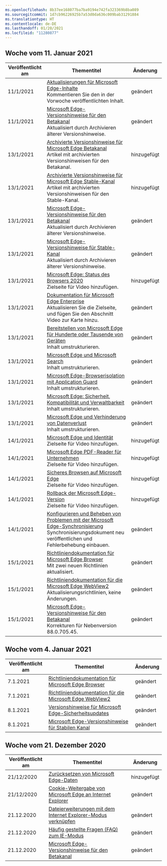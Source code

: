 ```yaml
---
ms.openlocfilehash: 8b37ee168077ba7ba9194e742fa323369b8ba089
ms.sourcegitcommit: 1d7cb96226925b7a53d0da636c009bab31291884
ms.translationtype: HT
ms.contentlocale: de-DE
ms.lasthandoff: 01/20/2021
ms.locfileid: "11280877"
---
```

<!-- This file is generated automatically each week. Changes made to this file will be overwritten.-->




## Woche vom 11. Januar 2021


| Veröffentlicht am |Thementitel | Änderung |
|------|------------|--------|
| 11/1/2021 | [Aktualisierungen für Microsoft Edge-Inhalte](/DeployEdge/microsoft-edge-content-updates)<br>Kommentieren Sie den in der Vorwoche veröffentlichten Inhalt. | geändert |
| 11/1/2021 | [Microsoft Edge-Versionshinweise für den Betakanal](/DeployEdge/microsoft-edge-relnote-beta-channel)<br>Aktualisiert durch Archivieren älterer Versionshinweise. | geändert |
| 13/1/2021 | [Archivierte Versionshinweise für Microsoft Edge Betakanal](/DeployEdge/microsoft-edge-relnote-archive-beta-channel)<br>Artikel mit archivierten Versionshinweisen für den Betakanal. | hinzugefügt |
| 13/1/2021 | [Archivierte Versionshinweise für Microsoft Edge Stable-Kanal](/DeployEdge/microsoft-edge-relnote-archive-stable-channel)<br>Artikel mit archivierten Versionshinweisen für den Stable-Kanal. | hinzugefügt |
| 13/1/2021 | [Microsoft Edge-Versionshinweise für den Betakanal](/DeployEdge/microsoft-edge-relnote-beta-channel)<br>Aktualisiert durch Archivieren älterer Versionshinweise. | geändert |
| 13/1/2021 | [Microsoft Edge-Versionshinweise für Stable-Kanal](/DeployEdge/microsoft-edge-relnote-stable-channel)<br>Aktualisiert durch Archivieren älterer Versionshinweise. | geändert |
| 13/1/2021 | [Microsoft Edge: Status des Browsers 2020](/DeployEdge/microsoft-edge-video-state-of-browser)<br>Zielseite für Video hinzufügen. | hinzugefügt |
| 13/1/2021 | [Dokumentation für Microsoft Edge Enterprise](/DeployEdge/index)<br>Aktualisieren Sie die Zielseite, und fügen Sie den Abschnitt Video zur Karte hinzu. | geändert |
| 13/1/2021 | [Bereitstellen von Microsoft Edge für Hunderte oder Tausende von Geräten](/DeployEdge/microsoft-edge-video-deploy)<br>Inhalt umstrukturieren. | geändert |
| 13/1/2021 | [Microsoft Edge und Microsoft Search](/DeployEdge/microsoft-edge-video-search)<br>Inhalt umstrukturieren. | geändert |
| 13/1/2021 | [Microsoft Edge-Browserisolation mit Application Guard](/DeployEdge/microsoft-edge-video-security-application-guard)<br>Inhalt umstrukturieren. | geändert |
| 13/1/2021 | [Microsoft Edge: Sicherheit, Kompatibilität und Verwaltbarkeit](/DeployEdge/microsoft-edge-video-security-compatibility-manageability)<br>Inhalt umstrukturieren.  | geändert |
| 13/1/2021 | [Microsoft Edge und Verhinderung von Datenverlust](/DeployEdge/microsoft-edge-video-security-dlp)<br>Inhalt umstrukturieren.  | geändert |
| 14/1/2021 | [Microsoft Edge und Identität](/DeployEdge/microsoft-edge-video-identity)<br>Zielseite für Video hinzufügen. | hinzugefügt |
| 14/1/2021 | [Microsoft Edge PDF-Reader für Unternehmen](/DeployEdge/microsoft-edge-video-pdf-reader)<br>Zielseite für Video hinzufügen. | hinzugefügt |
| 14/1/2021 | [Sicheres Browsen auf Microsoft Edge](/DeployEdge/microsoft-edge-video-security-smartscreen)<br>Zielseite für Video hinzufügen. | hinzugefügt |
| 14/1/2021 | [Rollback der Microsoft Edge-Version](/DeployEdge/microsoft-edge-video-version-rollback)<br>Zielseite für Video hinzufügen. | hinzugefügt |
| 14/1/2021 | [Konfigurieren und Beheben von Problemen mit der Microsoft Edge-Synchronisierung](/DeployEdge/microsoft-edge-enterprise-sync)<br>Synchronisierungsdokument neu veröffentlichen und Fehlerbehebung einbauen. | geändert |
| 15/1/2021 | [Richtliniendokumentation für Microsoft Edge Browser](/DeployEdge/microsoft-edge-policies)<br>Mit zwei neuen Richtlinien aktualisiert. | geändert |
| 15/1/2021 | [Richtliniendokumentation für die Microsoft Edge WebView2](/DeployEdge/microsoft-edge-webview-policies)<br>Aktualisierungsrichtlinien, keine Änderungen. | geändert |
| 15/1/2021 | [Microsoft Edge-Versionshinweise für den Betakanal](/DeployEdge/microsoft-edge-relnote-beta-channel)<br>Korrekturen für Nebenversion 88.0.705.45. | geändert |


## Woche vom 4. Januar 2021


| Veröffentlicht am |Thementitel | Änderung |
|------|------------|--------|
| 7.1.2021 | [Richtliniendokumentation für Microsoft Edge Browser](/DeployEdge/microsoft-edge-policies) | geändert |
| 7.1.2021 | [Richtliniendokumentation für die Microsoft Edge WebView2](/DeployEdge/microsoft-edge-webview-policies) | geändert |
| 8.1.2021 | [Versionshinweise für Microsoft Edge-Sicherheitsupdates](/DeployEdge/microsoft-edge-relnotes-security) | geändert |
| 8.1.2021 | [Microsoft Edge-Versionshinweise für Stabilen Kanal](/DeployEdge/microsoft-edge-relnote-stable-channel) | geändert |


## Woche vom 21. Dezember 2020


| Veröffentlicht am |Thementitel | Änderung |
|------|------------|--------|
| 21/12/2020 | [Zurücksetzen von Microsoft Edge-Daten](/DeployEdge/edge-learnmore-reset-data-in-cloud) | hinzugefügt |
| 21/12/2020 | [Cookie-Weitergabe von Microsoft Edge an Internet Explorer](/DeployEdge/edge-ie-mode-add-guidance-cookieshare) | geändert |
| 21.12.2020 | [Dateierweiterungen mit dem Internet Explorer-Modus verknüpfen](/DeployEdge/edge-ie-mode-add-guidance-filetype-associations) | geändert |
| 21.12.2020 | [Häufig gestellte Fragen (FAQ) zum IE-Modus](/DeployEdge/edge-ie-mode-faq) | geändert |
| 21.12.2020 | [Microsoft Edge-Versionshinweise für den Betakanal](/DeployEdge/microsoft-edge-relnote-beta-channel) | geändert |
